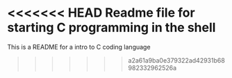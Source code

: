 <<<<<<< HEAD
Readme file for starting C programming in the shell
=======
This is a README for a intro to C coding language
>>>>>>> a2a61a9ba0e379322ad42931b68982332962526a

